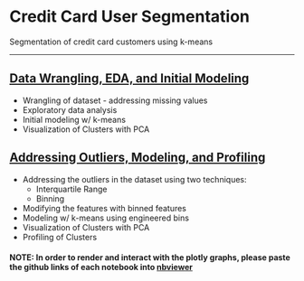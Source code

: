 # Credit Card User Segmentation
Segmentation of credit card customers using k-means

----------------------------------------------------------
## [Data Wrangling, EDA, and Initial Modeling](https://github.com/mhahm/Credit-Card-User-Segmentation/blob/master/Data%20Wrangling%2C%20EDA%2C%20Initial%20Modeling.ipynb)
* Wrangling of dataset - addressing missing values
* Exploratory data analysis
* Initial modeling w/ k-means
* Visualization of Clusters with PCA

## [Addressing Outliers, Modeling, and Profiling](https://github.com/mhahm/Credit-Card-User-Segmentation/blob/master/Outliers%2C%20Modeling%2C%20Profiling.ipynb)
* Addressing the outliers in the dataset using two techniques:
    * Interquartile Range
    * Binning
* Modifying the features with binned features
* Modeling w/ k-means using engineered bins
* Visualization of Clusters with PCA
* Profiling of Clusters


#### NOTE: In order to render and interact with the plotly graphs, please paste the github links of each notebook into [nbviewer](https://nbviewer.jupyter.org)
